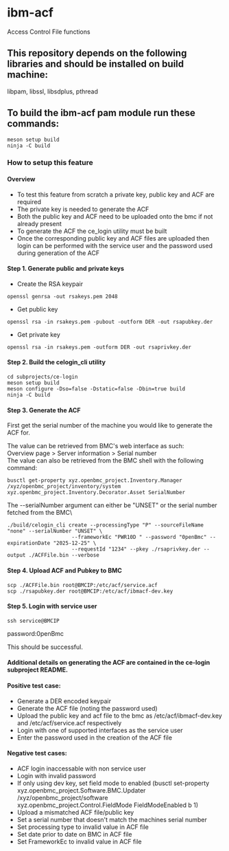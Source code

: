 # ibm-acf
Access Control File functions

## This repository depends on the following libraries and should be installed on build machine:
libpam, libssl, libsdplus, pthread

## To build the ibm-acf pam module run these commands:
```
meson setup build
ninja -C build
```

### How to setup this feature
#### Overview
 - To test this feature from scratch a private key, public key and ACF are required
 - The private key is needed to generate the ACF
 - Both the public key and ACF need to be uploaded onto the bmc if not already present
 - To generate the ACF the ce_login utility must be built
 - Once the corresponding public key and ACF files are uploaded then login can be
    performed with the service user and the password used during generation
    of the ACF
#### Step 1. Generate public and private keys
 - Create the RSA keypair
```
openssl genrsa -out rsakeys.pem 2048
```
 - Get public key
```
openssl rsa -in rsakeys.pem -pubout -outform DER -out rsapubkey.der
```
 - Get private key
```
openssl rsa -in rsakeys.pem -outform DER -out rsaprivkey.der
```

#### Step 2. Build the celogin_cli utility
```
cd subprojects/ce-login
meson setup build
meson configure -Dso=false -Dstatic=false -Dbin=true build
ninja -C build
```

#### Step 3. Generate the ACF
First get the serial number of the machine you would like to generate the ACF for.

The value can be retrieved from BMC's web interface as such:\
Overview page > Server information > Serial number\
The value can also be retrieved from the BMC shell with the following command:
```
busctl get-property xyz.openbmc_project.Inventory.Manager /xyz/openbmc_project/inventory/system xyz.openbmc_project.Inventory.Decorator.Asset SerialNumber
```

The --serialNumber argument can either be "UNSET" or the serial number fetched from the BMC\
```
./build/celogin_cli create --processingType "P" --sourceFileName "none" --serialNumber "UNSET" \
                     --frameworkEc "PWR10D " --password "0penBmc" --expirationDate "2025-12-25" \
                     --requestId "1234" --pkey ./rsaprivkey.der --output ./ACFFile.bin --verbose
```

#### Step 4. Upload ACF and Pubkey to BMC
```
scp ./ACFFile.bin root@BMCIP:/etc/acf/service.acf
scp ./rsapubkey.der root@BMCIP:/etc/acf/ibmacf-dev.key
```

#### Step 5. Login with service user
```
ssh service@BMCIP
```
password:0penBmc

This should be successful.

#### Additional details on generating the ACF are contained in the ce-login subproject README.

#### Positive test case:
 - Generate a DER encoded keypair
 - Generate the ACF file (noting the password used)
 - Upload the public key and acf file to the bmc as /etc/acf/ibmacf-dev.key and /etc/acf/service.acf respectively
 - Login with one of supported interfaces as the service user
 - Enter the password used in the creation of the ACF file

#### Negative test cases:
 - ACF login inaccessable with non service user
 - Login with invalid password
 - If only using dev key, set field mode to enabled
    (busctl set-property xyz.openbmc_project.Software.BMC.Updater /xyz/openbmc_project/software xyz.openbmc_project.Control.FieldMode FieldModeEnabled b 1)
 - Upload a mismatched ACF file/public key
 - Set a serial number that doesn't match the machines serial number
 - Set processing type to invalid value in ACF file
 - Set date prior to date on BMC in ACF file
 - Set FrameworkEc to invalid value in ACF file
